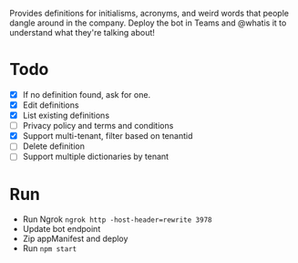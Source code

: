 Provides definitions for initialisms, acronyms, and weird words that people dangle around in the company. Deploy the bot in Teams and @whatis it to understand what they're talking about!

# Todo

- [x] If no definition found, ask for one.
- [x] Edit definitions
- [x] List existing definitions
- [ ] Privacy policy and terms and conditions
- [x] Support multi-tenant, filter based on tenantid
- [ ] Delete definition
- [ ] Support multiple dictionaries by tenant

# Run

- Run Ngrok `ngrok http -host-header=rewrite 3978`
- Update bot endpoint
- Zip appManifest and deploy
- Run `npm start`

